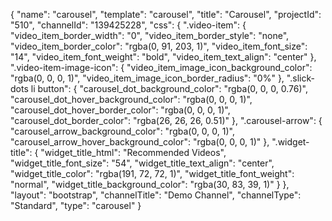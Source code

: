 {
    "name": "carousel",
    "template": "carousel",
    "title": "Carousel",
    "projectId": "510",
    "channelId": "139425228",
    "css": {
        ".video-item": {
            "video_item_border_width": "0",
            "video_item_border_style": "none",
            "video_item_border_color": "rgba(0, 91, 203, 1)",
            "video_item_font_size": "14",
            "video_item_font_weight": "bold",
            "video_item_text_align": "center"
        },
        ".video-item-image-icon": {
            "video_item_image_icon_background_color": "rgba(0, 0, 0, 1)",
            "video_item_image_icon_border_radius": "0%"
        },
        ".slick-dots li button": {
            "carousel_dot_background_color": "rgba(0, 0, 0, 0.76)",
            "carousel_dot_hover_background_color": "rgba(0, 0, 0, 1)",
            "carousel_dot_hover_border_color": "rgba(0, 0, 0, 1)",
            "carousel_dot_border_color": "rgba(26, 26, 26, 0.51)"
        },
        ".carousel-arrow": {
            "carousel_arrow_background_color": "rgba(0, 0, 0, 1)",
            "carousel_arrow_hover_background_color": "rgba(0, 0, 0, 1)"
        },
        ".widget-title": {
            "widget_title_html": "Recommended Videos",
            "widget_title_font_size": "54",
            "widget_title_text_align": "center",
            "widget_title_color": "rgba(191, 72, 72, 1)",
            "widget_title_font_weight": "normal",
            "widget_title_background_color": "rgba(30, 83, 39, 1)"
        }
    },
    "layout": "bootstrap",
    "channelTitle": "Demo Channel",
    "channelType": "Standard",
    "type": "carousel"
}